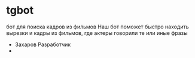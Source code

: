 # tgbot
бот для поиска кадров из фильмов
Наш  бот поможет быстро находить вырезки и кадры из фильмов, где актеры говорили те или иные фразы
- Захаров Разработчик
-
